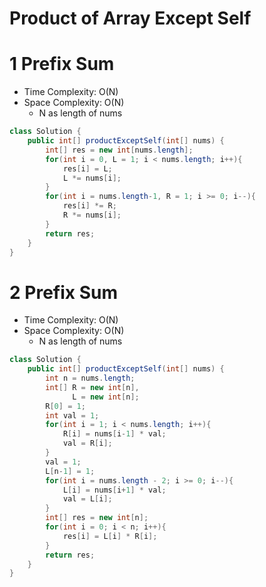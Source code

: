 # Product of Array Except Self

# 1 Prefix Sum

- Time Complexity: O(N)
- Space Complexity: O(N)
  - N as length of nums

```java
class Solution {
    public int[] productExceptSelf(int[] nums) {
        int[] res = new int[nums.length];
        for(int i = 0, L = 1; i < nums.length; i++){
            res[i] = L;
            L *= nums[i];
        }
        for(int i = nums.length-1, R = 1; i >= 0; i--){
            res[i] *= R;
            R *= nums[i];
        }
        return res;
    }
}
```

# 2 Prefix Sum

- Time Complexity: O(N)
- Space Complexity: O(N)
  - N as length of nums

```java
class Solution {
    public int[] productExceptSelf(int[] nums) {
        int n = nums.length;
        int[] R = new int[n],
              L = new int[n];
        R[0] = 1;
        int val = 1;
        for(int i = 1; i < nums.length; i++){
            R[i] = nums[i-1] * val;
            val = R[i];
        }
        val = 1;
        L[n-1] = 1;
        for(int i = nums.length - 2; i >= 0; i--){
            L[i] = nums[i+1] * val;
            val = L[i];
        }
        int[] res = new int[n];
        for(int i = 0; i < n; i++){
            res[i] = L[i] * R[i];
        }
        return res;
    }
}
```
